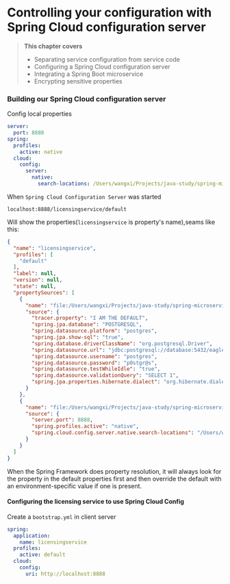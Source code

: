 # Controlling your configuration with Spring Cloud configuration server

> **This chapter covers**
> - Separating service configuration from service code
> - Configuring a Spring Cloud configuration server
> - Integrating a Spring Boot microservice
> - Encrypting sensitive properties

### Building our Spring Cloud configuration server

Config local properties

```yaml
server:
  port: 8888
spring:
  profiles:
    active: native
  cloud:
    config:
      server:
        native:
          search-locations: /Users/wangxi/Projects/java-study/spring-microservices-in-action/config-server-demo/src/main/resources
```

When `Spring Cloud Configuration Server` was started

```
localhost:8888/licensingservice/default
```

Will show the properties(`licensingservice` is property's name),seams like this:

```json
{
  "name": "licensingservice",
  "profiles": [
    "default"
  ],
  "label": null,
  "version": null,
  "state": null,
  "propertySources": [
    {
      "name": "file:/Users/wangxi/Projects/java-study/spring-microservices-in-action/config-server-demo/src/main/resources/licensingservice.yml",
      "source": {
        "tracer.property": "I AM THE DEFAULT",
        "spring.jpa.database": "POSTGRESQL",
        "spring.datasource.platform": "postgres",
        "spring.jpa.show-sql": "true",
        "spring.database.driverClassName": "org.postgresql.Driver",
        "spring.datasource.url": "jdbc:postgresql://database:5432/eagle_eye_local",
        "spring.datasource.username": "postgres",
        "spring.datasource.password": "p0stgr@s",
        "spring.datasource.testWhileIdle": "true",
        "spring.datasource.validationQuery": "SELECT 1",
        "spring.jpa.properties.hibernate.dialect": "org.hibernate.dialect.PostgreSQLDialect"
      }
    },
    {
      "name": "file:/Users/wangxi/Projects/java-study/spring-microservices-in-action/config-server-demo/src/main/resources/application.yml",
      "source": {
        "server.port": 8888,
        "spring.profiles.active": "native",
        "spring.cloud.config.server.native.search-locations": "/Users/wangxi/Projects/java-study/spring-microservices-in-action/config-server-demo/src/main/resources"
      }
    }
  ]
}
```

When the Spring Framework does property resolution, it will always look for the property in the default properties first
and then override the default with an environment-specific value if one is present.

#### Configuring the licensing service to use Spring Cloud Config

Create a `bootstrap.yml` in client server

```yaml
spring:
  application:
    name: licensingservice
  profiles:
    active: default
  cloud:
    config:
      uri: http://localhost:8888
```
